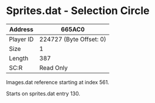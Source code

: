 #  Sprites.dat - Selection Circle
Address   | 665AC0
----------|-------------
Player ID | 224727 (Byte Offset: 0)
Size 	  | 1
Length 	  | 387
SC:R      | Read Only

Images.dat reference starting at index 561.
Starts on sprites.dat entry 130.
